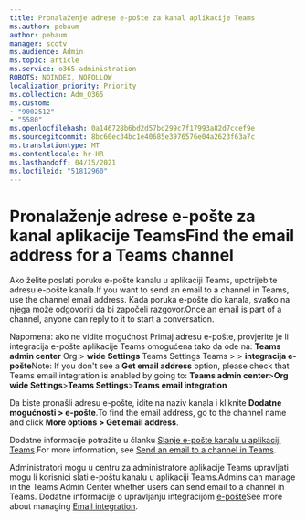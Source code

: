 ```yaml
---
title: Pronalaženje adrese e-pošte za kanal aplikacije Teams
ms.author: pebaum
author: pebaum
manager: scotv
ms.audience: Admin
ms.topic: article
ms.service: o365-administration
ROBOTS: NOINDEX, NOFOLLOW
localization_priority: Priority
ms.collection: Adm_O365
ms.custom:
- "9002512"
- "5580"
ms.openlocfilehash: 0a146728b6bd2d57bd299c7f17993a82d7ccef9e
ms.sourcegitcommit: 8bc60ec34bc1e40685e3976576e04a2623f63a7c
ms.translationtype: MT
ms.contentlocale: hr-HR
ms.lasthandoff: 04/15/2021
ms.locfileid: "51812960"
---
```

# <a name="find-the-email-address-for-a-teams-channel"></a><span data-ttu-id="ca1d3-102">Pronalaženje adrese e-pošte za kanal aplikacije Teams</span><span class="sxs-lookup"><span data-stu-id="ca1d3-102">Find the email address for a Teams channel</span></span>

<span data-ttu-id="ca1d3-103">Ako želite poslati poruku e-pošte kanalu u aplikaciji Teams, upotrijebite adresu e-pošte kanala.</span><span class="sxs-lookup"><span data-stu-id="ca1d3-103">If you want to send an email to a channel in Teams, use the channel email address.</span></span> <span data-ttu-id="ca1d3-104">Kada poruka e-pošte dio kanala, svatko na njega može odgovoriti da bi započeli razgovor.</span><span class="sxs-lookup"><span data-stu-id="ca1d3-104">Once an email is part of a channel, anyone can reply to it to start a conversation.</span></span>

<span data-ttu-id="ca1d3-105">Napomena: ako ne vidite  mogućnost Primaj adresu e-pošte, provjerite je li integracija e-pošte aplikacije Teams omogućena tako da ode na: **Teams admin center** Org > **wide Settings** Teams Settings Teams >  > **integracija e-pošte**</span><span class="sxs-lookup"><span data-stu-id="ca1d3-105">Note: If you don't see a **Get email address** option, please check that Teams email integration is enabled by going to: **Teams admin center**>**Org wide Settings**>**Teams Settings**>**Teams email integration**</span></span>

<span data-ttu-id="ca1d3-106">Da biste pronašli adresu e-pošte, idite na naziv kanala i kliknite **Dodatne mogućnosti > e-pošte**.</span><span class="sxs-lookup"><span data-stu-id="ca1d3-106">To find the email address, go to the channel name and click **More options > Get email address**.</span></span>

<span data-ttu-id="ca1d3-107">Dodatne informacije potražite u članku [Slanje e-pošte kanalu u aplikaciji Teams](https://support.office.com/article/send-an-email-to-a-channel-in-teams-d91db004-d9d7-4a47-82e6-fb1b16dfd51e).</span><span class="sxs-lookup"><span data-stu-id="ca1d3-107">For more information, see [Send an email to a channel in Teams](https://support.office.com/article/send-an-email-to-a-channel-in-teams-d91db004-d9d7-4a47-82e6-fb1b16dfd51e).</span></span>

<span data-ttu-id="ca1d3-108">Administratori mogu u centru za administratore aplikacije Teams upravljati mogu li korisnici slati e-poštu kanalu u aplikaciji Teams.</span><span class="sxs-lookup"><span data-stu-id="ca1d3-108">Admins can manage in the Teams Admin Center whether users can send email to a channel in Teams.</span></span> <span data-ttu-id="ca1d3-109">Dodatne informacije o upravljanju integracijom [e-pošte](https://docs.microsoft.com/microsoftteams/enable-features-office-365#email-integration)</span><span class="sxs-lookup"><span data-stu-id="ca1d3-109">See more about managing [Email integration](https://docs.microsoft.com/microsoftteams/enable-features-office-365#email-integration).</span></span>
